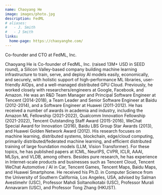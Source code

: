 ```yaml
---
name: Chaoyang He
image: images/photo.jpg
description: FedML
# aliases:
#   - J. Smith
#   - J Smith
links:
  home-page: https://chaoyanghe.com/
---
```


Co-founder and CTO at FedML, Inc.

Chaoyang He is Co-founder of FedML, Inc. (raised 13M+ USD in SEED round), a Silicon Valley-based company building machine learning infrastructure to train, serve, and deploy AI models easily, economically, and securely, with holistic support of high-performance ML libraries, user-friendly AIOps, and a well-managed distributed GPU Cloud. Previously, he worked closely with researchers/engineers at Google, Facebook, and Amazon. He was an R&D Team Manager and Principal Software Engineer at Tencent (2014-2018), a Team Leader and Senior Software Engineer at Baidu (2012-2014), and a Software Engineer at Huawei (2011-2012). He has received a number of awards in academia and industry, including the Amazon ML Fellowship (2021-2022), Qualcomm Innovation Fellowship (2021-2022), Tencent Outstanding Staff Award (2015-2016), WeChat Special Award for Innovation (2016), Baidu LBS Group Star Awards (2013), and Huawei Golden Network Award (2012). His research focuses on machine learning, distributed systems, blockchain, edge/cloud computing, primarily distributed/federated machine learning, and efficient distributed training of large foundation models (LLM, Vision Transformer). For these topics, he has published papers at ICML, NeurIPS, CVPR, ICLR, AAAI, MLSys, and VLDB, among others. Besides pure research, he has experience in Internet-scale products and businesses such as Tencent Cloud, Tencent WeChat Automotive / AI in Car, Tencent Games, Tencent Maps, Baidu Maps, and Huawei Smartphone. He received his Ph.D. in Computer Science from the University of Southern California, Los Angeles, USA, advised by Salman Avestimehr (USC), Professor Mahdi Soltanolkotabi (USC), Professor Murali Annavaram (USC), and Professor Tong Zhang (HKUST). 